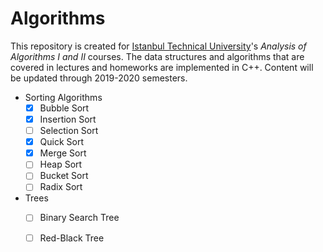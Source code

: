# Algorithms

This repository is created for [Istanbul Technical University](http://global.itu.edu.tr/)'s _Analysis of Algorithms I and II_ courses.
The data structures and algorithms that are covered in lectures and homeworks are implemented in C++.
Content will be updated through 2019-2020 semesters.

- Sorting Algorithms
  - [x] Bubble Sort
  - [x] Insertion Sort
  - [ ] Selection Sort
  - [x] Quick Sort
  - [x] Merge Sort
  - [ ] Heap Sort
  - [ ] Bucket Sort
  - [ ] Radix Sort
  
- Trees
  - [ ] Binary Search Tree
  - [ ] Red-Black Tree

